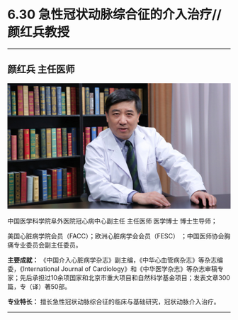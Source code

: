 # 6.30 急性冠状动脉综合征的介入治疗//颜红兵教授

---

## 颜红兵 主任医师

![1679375469111](image/c06_030/1679375469111.png)

中国医学科学院阜外医院冠心病中心副主任 主任医师 医学博士 博士生导师；

美国心脏病学院会员（FACC）；欧洲心脏病学会会员（FESC） ；中国医师协会胸痛专业委员会副主任委员。

**主要成就：** 《中国介入心脏病学杂志》副主编，《中华心血管病杂志》等杂志编委，《International Journal of Cardiology》和《中华医学杂志》等杂志审稿专家；先后承担过10余项国家和北京市重大项目和自然科学基金项目；发表文章300篇，专（译）著50部。

**专业特长：** 擅长急性冠状动脉综合征的临床与基础研究，冠状动脉介入治疗。

---

